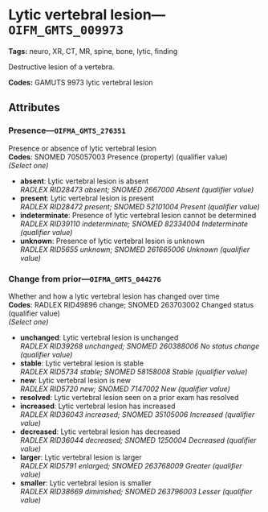 # Lytic vertebral lesion—`OIFM_GMTS_009973`

**Tags:** neuro, XR, CT, MR, spine, bone, lytic, finding

Destructive lesion of a vertebra.

**Codes:** GAMUTS 9973 lytic vertebral lesion

## Attributes

### Presence—`OIFMA_GMTS_276351`

Presence or absence of lytic vertebral lesion  
**Codes**: SNOMED 705057003 Presence (property) (qualifier value)  
*(Select one)*

- **absent**: Lytic vertebral lesion is absent  
_RADLEX RID28473 absent; SNOMED 2667000 Absent (qualifier value)_
- **present**: Lytic vertebral lesion is present  
_RADLEX RID28472 present; SNOMED 52101004 Present (qualifier value)_
- **indeterminate**: Presence of lytic vertebral lesion cannot be determined  
_RADLEX RID39110 indeterminate; SNOMED 82334004 Indeterminate (qualifier value)_
- **unknown**: Presence of lytic vertebral lesion is unknown  
_RADLEX RID5655 unknown; SNOMED 261665006 Unknown (qualifier value)_

### Change from prior—`OIFMA_GMTS_044276`

Whether and how a lytic vertebral lesion has changed over time  
**Codes**: RADLEX RID49896 change; SNOMED 263703002 Changed status (qualifier value)  
*(Select one)*

- **unchanged**: Lytic vertebral lesion is unchanged  
_RADLEX RID39268 unchanged; SNOMED 260388006 No status change (qualifier value)_
- **stable**: Lytic vertebral lesion is stable  
_RADLEX RID5734 stable; SNOMED 58158008 Stable (qualifier value)_
- **new**: Lytic vertebral lesion is new  
_RADLEX RID5720 new; SNOMED 7147002 New (qualifier value)_
- **resolved**: Lytic vertebral lesion seen on a prior exam has resolved  
- **increased**: Lytic vertebral lesion has increased  
_RADLEX RID36043 increased; SNOMED 35105006 Increased (qualifier value)_
- **decreased**: Lytic vertebral lesion has decreased  
_RADLEX RID36044 decreased; SNOMED 1250004 Decreased (qualifier value)_
- **larger**: Lytic vertebral lesion is larger  
_RADLEX RID5791 enlarged; SNOMED 263768009 Greater (qualifier value)_
- **smaller**: Lytic vertebral lesion is smaller  
_RADLEX RID38669 diminished; SNOMED 263796003 Lesser (qualifier value)_